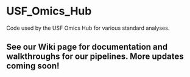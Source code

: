 # USF_Omics_Hub
Code used by the USF Omics Hub for various standard analyses. 

## See our Wiki page for documentation and walkthroughs for our pipelines. More updates coming soon!
